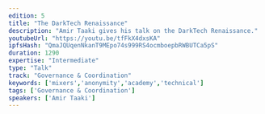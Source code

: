 ```yaml
---
edition: 5
title: "The DarkTech Renaissance"
description: "Amir Taaki gives his talk on the DarkTech Renaissance."
youtubeUrl: "https://youtu.be/tfFkX4dxsKA"
ipfsHash: "QmaJQUqenNkanT9MEpo74s999RS4ocmboepbRWBUTCa5pS"
duration: 1290
expertise: "Intermediate"
type: "Talk"
track: "Governance & Coordination"
keywords: ['mixers','anonymity','academy','technical']
tags: ['Governance & Coordination']
speakers: ['Amir Taaki']
---
```

